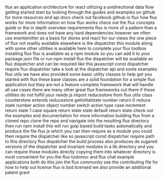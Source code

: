 flux an application architecture for react utilizing a unidirectional data flow getting started start by looking through the guides and examples on github for more resources and api docs check out facebook github io flux how flux works for more information on how flux works check out the flux concepts guide or the in depth overview requirements flux is more of a pattern than a framework and does not have any hard dependencies however we often use eventemitter as a basis for stores and react for our views the one piece of flux not readily available elsewhere is the dispatcher this module along with some other utilities is available here to complete your flux toolbox installing flux flux is available as a npm module so you can add it to your package json file or run npm install flux the dispatcher will be available as flux dispatcher and can be required like this javascript const dispatcher require flux dispatcher take a look at the dispatcher api and some examples flux utils we have also provided some basic utility classes to help get you started with flux these base classes are a solid foundation for a simple flux application but they are not a feature complete framework that will handle all use cases there are many other great flux frameworks out there if these utilities do not fulfill your needs js import reducestore from flux utils class counterstore extends reducestore getinitialstate number return 0 reduce state number action object number switch action type case increment return state 1 case square return state state default return state check out the examples and documentation for more information building flux from a cloned repo clone the repo and navigate into the resulting flux directory then run npm install this will run gulp based build tasks automatically and produce the file flux js which you can then require as a module you could then require the dispatcher like so javascript const dispatcher require path to this directory flux dispatcher the build process also produces de sugared versions of the dispatcher and invariant modules in a lib directory and you can require those modules directly copying them into whatever directory is most convenient for you the flux todomvc and flux chat example applications both do this join the flux community see the contributing file for how to help out license flux is bsd licensed we also provide an additional patent grant